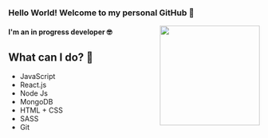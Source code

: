### Hello World! Welcome to my personal GitHub 🤠
<img align='right' src='https://media.giphy.com/media/LmNwrBhejkK9EFP504/giphy.gif' width='200'>

#### I'm an in progress developer 🤓

## What can I do? 🧐

* JavaScript
* React.js
* Node Js
* MongoDB
* HTML + CSS
* SASS
* Git


